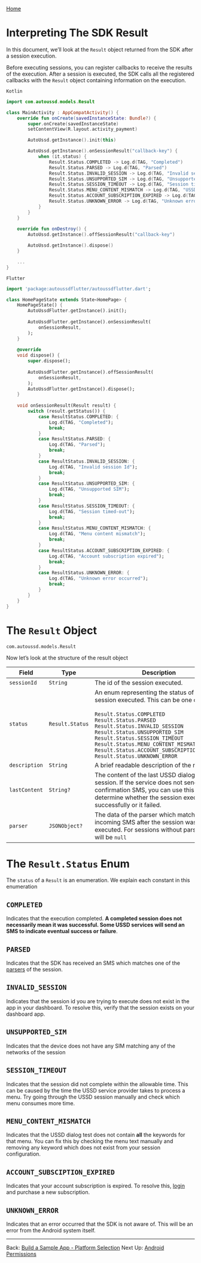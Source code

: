 [Home](./README.md)

# Interpreting The SDK Result

In this document, we’ll look at the `Result` object returned from the SDK after a session execution.

Before executing sessions, you can register callbacks to receive the results of the execution. After a session is executed, the SDK calls all the registered callbacks with the `Result` object containing information on the execution.

`Kotlin`

```Kotlin
import com.autoussd.models.Result

class MainActivity : AppCompatActivity() {
    override fun onCreate(savedInstanceState: Bundle?) {
        super.onCreate(savedInstanceState)
        setContentView(R.layout.activity_payment)

        AutoUssd.getInstance().init(this)

        AutoUssd.getInstance().onSessionResult("callback-key") {
            when (it.status) {
                Result.Status.COMPLETED -> Log.d(TAG, "Completed")
                Result.Status.PARSED -> Log.d(TAG, "Parsed")
                Result.Status.INVALID_SESSION -> Log.d(TAG, "Invalid session Id")
                Result.Status.UNSUPPORTED_SIM -> Log.d(TAG, "Unsupported SIM")
                Result.Status.SESSION_TIMEOUT -> Log.d(TAG, "Session timed-out")
                Result.Status.MENU_CONTENT_MISMATCH -> Log.d(TAG, "USSD content did not match menu content")
                Result.Status.ACCOUNT_SUBSCRIPTION_EXPIRED -> Log.d(TAG, "Account subscription expired")
                Result.Status.UNKNOWN_ERROR -> Log.d(TAG, "Unknown error occurred")
            }
        }
    }
    
    override fun onDestroy() {
        AutoUssd.getInstance().offSessionResult("callback-key")

        AutoUssd.getInstance().dispose()
    }

    ...
}
```

`Flutter`

```dart
import 'package:autoussdflutter/autoussdflutter.dart';

class HomePageState extends State<HomePage> {
    HomePageState() {
        AutoUssdFlutter.getInstance().init();
        
        AutoUssdFlutter.getInstance().onSessionResult(
        	onSessionResult,
        );
    }
    
    @override
    void dispose() {
        super.dispose();
        
        AutoUssdFlutter.getInstance().offSessionResult(
            onSessionResult,
        );
        AutoUssdFlutter.getInstance().dispose();
    }
    
    void onSessionResult(Result result) {
        switch (result.getStatus()) {
            case ResultStatus.COMPLETED: {
                Log.d(TAG, "Completed");
                break;
            }
            case ResultStatus.PARSED: {
                Log.d(TAG, "Parsed");
                break;
            }
            case ResultStatus.INVALID_SESSION: {
                Log.d(TAG, "Invalid session Id");
                break;
            }
            case ResultStatus.UNSUPPORTED_SIM: {
                Log.d(TAG, "Unsupported SIM");
                break;
            }
            case ResultStatus.SESSION_TIMEOUT: {
                Log.d(TAG, "Session timed-out");
                break;
            }
            case ResultStatus.MENU_CONTENT_MISMATCH: {
                Log.d(TAG, "Menu content mismatch");
                break;
            }
            case ResultStatus.ACCOUNT_SUBSCRIPTION_EXPIRED: {
                Log.d(TAG, "Account subscription expired");
                break;
            }
            case ResultStatus.UNKNOWN_ERROR: {
                Log.d(TAG, "Unknown error occurred");
                break;
            }
        }
    }
}
```



# The `Result` Object

```
com.autoussd.models.Result
```

Now let’s look at the structure of the result object

| Field         | Type            | Description                                                  |
| ------------- | --------------- | ------------------------------------------------------------ |
| `sessionId`   | `String`        | The id of the session executed.                              |
| `status`      | `Result.Status` | An enum representing the status of the session executed. This can be one of:<br /><br /> `Result.Status.COMPLETED`<br /> `Result.Status.PARSED`<br /> `Result.Status.INVALID_SESSION`<br /> `Result.Status.UNSUPPORTED_SIM`<br /> `Result.Status.SESSION_TIMEOUT` <br /> `Result.Status.MENU_CONTENT_MISMATCH` <br /> `Result.Status.ACCOUNT_SUBSCRIPTION_EXPIRED`<br /> `Result.Status.UNKNOWN_ERROR` |
| `description` | `String`        | A brief readable description of the result.                  |
| `lastContent` | `String?`       | The content of the last USSD dialog in the session. If the service does not send a confirmation SMS, you can use this to determine whether the session executed successfully or it failed. |
| `parser`      | `JSONObject?`   | The data of the parser which matched an incoming SMS after the session was executed. For sessions without parsers, this will be `null` |

# The `Result.Status` Enum

The `status` of a `Result` is an enumeration. We explain each constant in this enumeration

## `COMPLETED`

Indicates that the execution completed. **A completed session does not necessarily mean it was successful. Some USSD services will send an SMS to indicate eventual success or failure**.

## `PARSED`

Indicates that the SDK has received an SMS which matches one of the [parsers](https://medium.com/@autoussd/sms-parsers-7d8a18736014) of the session.

## `INVALID_SESSION`

Indicates that the session id you are trying to execute does not exist in the app in your dashboard. To resolve this, verify that the session exists on your dashboard app.

## `UNSUPPORTED_SIM`

Indicates that the device does not have any SIM matching any of the networks of the session

## `SESSION_TIMEOUT`

Indicates that the session did not complete within the allowable time. This can be caused by the time the USSD service provider takes to process a menu. Try going through the USSD session manually and check which menu consumes more time.

## `MENU_CONTENT_MISMATCH`

Indicates that the USSD dialog test does not contain **all** the keywords for that menu. You can fix this by checking the menu text manually and removing any keyword which does not exist from your session configuration.

## `ACCOUNT_SUBSCIPTION_EXPIRED`

Indicates that your account subscription is expired. To resolve this, [login](https://autoussd.com/) and purchase a new subscription.

## `UNKNOWN_ERROR`

Indicates that an error occurred that the SDK is not aware of. This will be an error from the Android system itself.



---

Back: [Build a Sample App - Platform Selection](./07.Build-Sample-App-Platforms.md)    Next Up: [Android Permissions](10.Android-Permissions.md)
